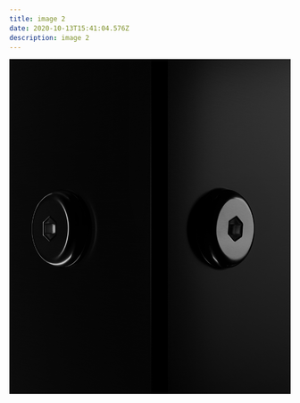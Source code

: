 ```yaml
---
title: image 2
date: 2020-10-13T15:41:04.576Z
description: image 2
---
```

![image 2](img02.png "image 2")